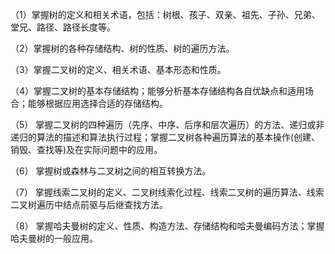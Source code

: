 （1）掌握树的定义和相关术语，包括：树根、孩子、双亲、祖先、子孙、兄弟、堂兄、路径、路径长度等。

   （2）掌握树的各种存储结构、树的性质、树的遍历方法。

   （3）掌握二叉树的定义、相关术语、基本形态和性质。

   （4）掌握二叉树的基本存储结构；能够分析基本存储结构各自优缺点和适用场合；能够根据应用选择合适的存储结构。

   （5） 掌握二叉树的四种遍历（先序、中序、后序和层次遍历）的方法、递归或非递归的算法的描述和算法执行过程；掌握二叉树各种遍历算法的基本操作(创建、销毁、查找等)及在实际问题中的应用。

   （6） 掌握树或森林与二叉树之间的相互转换方法。

   （7） 掌握线索二叉树的定义、二叉树线索化过程、线索二叉树的遍历算法、线索二叉树遍历中结点前驱与后继查找方法。

   （8） 掌握哈夫曼树的定义、性质、构造方法、存储结构和哈夫曼编码方法；掌握哈夫曼树的一般应用。

